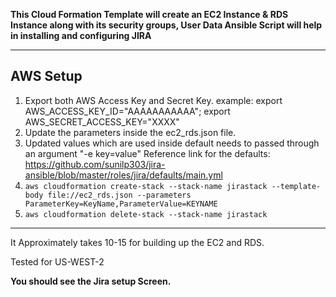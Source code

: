 **This Cloud Formation Template will create an EC2 Instance & RDS Instance along with its security groups, User Data Ansible Script will help in installing and configuring JIRA**


---

## AWS Setup

1. Export both AWS Access Key and Secret Key. example: export AWS_ACCESS_KEY_ID="AAAAAAAAAAA"; export AWS_SECRET_ACCESS_KEY="XXXX"
2. Update the parameters inside the ec2_rds.json file.
3. Updated values which are used inside default needs to passed through an argument "-e key=value"
	 Reference link for the defaults: https://github.com/sunilp303/jira-ansible/blob/master/roles/jira/defaults/main.yml
4. ``` aws cloudformation create-stack --stack-name jirastack --template-body file://ec2_rds.json --parameters ParameterKey=KeyName,ParameterValue=KEYNAME ```
5. ``` aws cloudformation delete-stack --stack-name jirastack ```
---
It Approximately takes 10-15 for building up the EC2 and  RDS.

Tested for US-WEST-2

**You should see the Jira setup Screen.**
